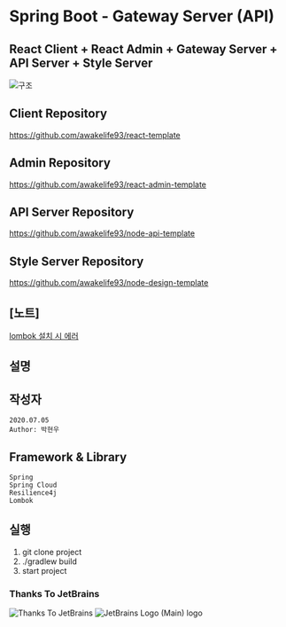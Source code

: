 # Spring Boot - Gateway Server (API)

## React Client + React Admin + Gateway Server + API Server + Style Server

![구조](https://user-images.githubusercontent.com/20429356/158008003-23315066-bca4-402c-af4e-10d81a886ec7.png)

## Client Repository

https://github.com/awakelife93/react-template

## Admin Repository

https://github.com/awakelife93/react-admin-template

## API Server Repository

https://github.com/awakelife93/node-api-template

## Style Server Repository

https://github.com/awakelife93/node-design-template

## [노트]
[lombok 설치 시 에러](https://github.com/GabrielBB/vscode-lombok/issues/23)
## 설명
## 작성자
```
2020.07.05
Author: 박현우
```
## Framework & Library
```
Spring
Spring Cloud
Resilience4j
Lombok
```
## 실행
1. git clone project
2. ./gradlew build
3. start project

### Thanks To JetBrains
![Thanks To JetBrains](https://user-images.githubusercontent.com/20429356/156112274-1e0d4de3-b62d-4a67-989b-dadb52a2ff3f.png)
![JetBrains Logo (Main) logo](https://resources.jetbrains.com/storage/products/company/brand/logos/jb_beam.png)

